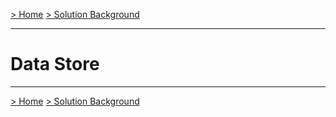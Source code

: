 [> Home](../README.md)    [> Solution Background](README.md)

---

# Data Store


------

[> Home](../README.md)    [> Solution Background](README.md)

